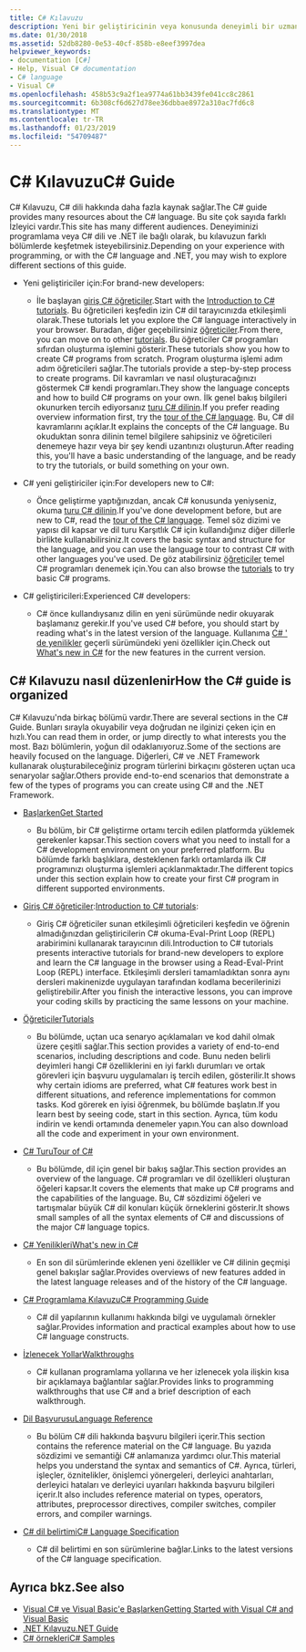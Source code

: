```yaml
---
title: C# Kılavuzu
description: Yeni bir geliştiricinin veya konusunda deneyimli bir uzman olmanızdan nasıl C# Kılavuzu, C# ile ilgili kapsamlı bilgi kazanmanıza yardımcı olabileceğini öğrenin.
ms.date: 01/30/2018
ms.assetid: 52db8280-0e53-40cf-858b-e8eef3997dea
helpviewer_keywords:
- documentation [C#]
- Help, Visual C# documentation
- C# language
- Visual C#
ms.openlocfilehash: 458b53c9a2f1ea9774a61bb3439fe041cc8c2861
ms.sourcegitcommit: 6b308cf6d627d78ee36dbbae8972a310ac7fd6c8
ms.translationtype: MT
ms.contentlocale: tr-TR
ms.lasthandoff: 01/23/2019
ms.locfileid: "54709487"
---
```

# <a name="c-guide"></a><span data-ttu-id="a8dc7-103">C# Kılavuzu</span><span class="sxs-lookup"><span data-stu-id="a8dc7-103">C# Guide</span></span>

<span data-ttu-id="a8dc7-104">C# Kılavuzu, C# dili hakkında daha fazla kaynak sağlar.</span><span class="sxs-lookup"><span data-stu-id="a8dc7-104">The C# guide provides many resources about the C# language.</span></span> <span data-ttu-id="a8dc7-105">Bu site çok sayıda farklı İzleyici vardır.</span><span class="sxs-lookup"><span data-stu-id="a8dc7-105">This site has many different audiences.</span></span> <span data-ttu-id="a8dc7-106">Deneyiminizi programlama veya C# dili ve .NET ile bağlı olarak, bu kılavuzun farklı bölümlerde keşfetmek isteyebilirsiniz.</span><span class="sxs-lookup"><span data-stu-id="a8dc7-106">Depending on your experience with programming, or with the C# language and .NET, you may wish to explore different sections of this guide.</span></span>

* <span data-ttu-id="a8dc7-107">Yeni geliştiriciler için:</span><span class="sxs-lookup"><span data-stu-id="a8dc7-107">For brand-new developers:</span></span>
  * <span data-ttu-id="a8dc7-108">İle başlayan [giriş C# öğreticiler](tutorials/intro-to-csharp/index.md).</span><span class="sxs-lookup"><span data-stu-id="a8dc7-108">Start with the [Introduction to C# tutorials](tutorials/intro-to-csharp/index.md).</span></span> <span data-ttu-id="a8dc7-109">Bu öğreticileri keşfedin izin C# dil tarayıcınızda etkileşimli olarak.</span><span class="sxs-lookup"><span data-stu-id="a8dc7-109">These tutorials let you explore the C# language interactively in your browser.</span></span> <span data-ttu-id="a8dc7-110">Buradan, diğer geçebilirsiniz [öğreticiler](tutorials/index.md).</span><span class="sxs-lookup"><span data-stu-id="a8dc7-110">From there, you can move on to other [tutorials](tutorials/index.md).</span></span> <span data-ttu-id="a8dc7-111">Bu öğreticiler C# programları sıfırdan oluşturma işlemini gösterir.</span><span class="sxs-lookup"><span data-stu-id="a8dc7-111">These tutorials show you how to create C# programs from scratch.</span></span> <span data-ttu-id="a8dc7-112">Program oluşturma işlemi adım adım öğreticileri sağlar.</span><span class="sxs-lookup"><span data-stu-id="a8dc7-112">The tutorials provide a step-by-step process to create programs.</span></span> <span data-ttu-id="a8dc7-113">Dil kavramları ve nasıl oluşturacağınızı göstermek C# kendi programları.</span><span class="sxs-lookup"><span data-stu-id="a8dc7-113">They show the language concepts and how to build C# programs on your own.</span></span> <span data-ttu-id="a8dc7-114">İlk genel bakış bilgileri okunurken tercih ediyorsanız [turu C# dilinin](tour-of-csharp/index.md).</span><span class="sxs-lookup"><span data-stu-id="a8dc7-114">If you prefer reading overview information first, try the [tour of the C# language](tour-of-csharp/index.md).</span></span> <span data-ttu-id="a8dc7-115">Bu, C# dil kavramlarını açıklar.</span><span class="sxs-lookup"><span data-stu-id="a8dc7-115">It explains the concepts of the C# language.</span></span> <span data-ttu-id="a8dc7-116">Bu okuduktan sonra dilinin temel bilgilere sahipsiniz ve öğreticileri denemeye hazır veya bir şey kendi uzantınızı oluşturun.</span><span class="sxs-lookup"><span data-stu-id="a8dc7-116">After reading this, you'll have a basic understanding of the language, and be ready to try the tutorials, or build something on your own.</span></span>

* <span data-ttu-id="a8dc7-117">C# yeni geliştiriciler için:</span><span class="sxs-lookup"><span data-stu-id="a8dc7-117">For developers new to C#:</span></span>
  * <span data-ttu-id="a8dc7-118">Önce geliştirme yaptığınızdan, ancak C# konusunda yeniyseniz, okuma [turu C# dilinin](tour-of-csharp/index.md).</span><span class="sxs-lookup"><span data-stu-id="a8dc7-118">If you've done development before, but are new to C#, read the [tour of the C# language](tour-of-csharp/index.md).</span></span> <span data-ttu-id="a8dc7-119">Temel söz dizimi ve yapısı dil kapsar ve dil turu Karşıtlık C# için kullandığınız diğer dillerle birlikte kullanabilirsiniz.</span><span class="sxs-lookup"><span data-stu-id="a8dc7-119">It covers the basic syntax and structure for the language, and you can use the language tour to contrast C# with other languages you've used.</span></span> <span data-ttu-id="a8dc7-120">De göz atabilirsiniz [öğreticiler](tutorials/index.md) temel C# programları denemek için.</span><span class="sxs-lookup"><span data-stu-id="a8dc7-120">You can also browse the [tutorials](tutorials/index.md) to try basic C# programs.</span></span>

* <span data-ttu-id="a8dc7-121">C# geliştiricileri:</span><span class="sxs-lookup"><span data-stu-id="a8dc7-121">Experienced C# developers:</span></span>
  * <span data-ttu-id="a8dc7-122">C# önce kullandıysanız dilin en yeni sürümünde nedir okuyarak başlamanız gerekir.</span><span class="sxs-lookup"><span data-stu-id="a8dc7-122">If you've used C# before, you should start by reading what's in the latest version of the language.</span></span> <span data-ttu-id="a8dc7-123">Kullanıma [C# ' de yenilikler](whats-new/index.md) geçerli sürümündeki yeni özellikler için.</span><span class="sxs-lookup"><span data-stu-id="a8dc7-123">Check out [What's new in C#](whats-new/index.md) for the new features in the current version.</span></span>

## <a name="how-the-c-guide-is-organized"></a><span data-ttu-id="a8dc7-124">C# Kılavuzu nasıl düzenlenir</span><span class="sxs-lookup"><span data-stu-id="a8dc7-124">How the C# guide is organized</span></span>

<span data-ttu-id="a8dc7-125">C# Kılavuzu'nda birkaç bölümü vardır.</span><span class="sxs-lookup"><span data-stu-id="a8dc7-125">There are several sections in the C# Guide.</span></span> <span data-ttu-id="a8dc7-126">Bunları sırayla okuyabilir veya doğrudan ne ilginizi çeken için en hızlı.</span><span class="sxs-lookup"><span data-stu-id="a8dc7-126">You can read them in order, or jump directly to what interests you the most.</span></span> <span data-ttu-id="a8dc7-127">Bazı bölümlerin, yoğun dil odaklanıyoruz.</span><span class="sxs-lookup"><span data-stu-id="a8dc7-127">Some of the sections are heavily focused on the language.</span></span> <span data-ttu-id="a8dc7-128">Diğerleri, C# ve .NET Framework kullanarak oluşturabileceğiniz program türlerini birkaçını gösteren uçtan uca senaryolar sağlar.</span><span class="sxs-lookup"><span data-stu-id="a8dc7-128">Others provide end-to-end scenarios that demonstrate a few of the types of programs you can create using C# and the .NET Framework.</span></span>

* [<span data-ttu-id="a8dc7-129">Başlarken</span><span class="sxs-lookup"><span data-stu-id="a8dc7-129">Get Started</span></span>](getting-started/index.md)
  * <span data-ttu-id="a8dc7-130">Bu bölüm, bir C# geliştirme ortamı tercih edilen platformda yüklemek gerekenler kapsar.</span><span class="sxs-lookup"><span data-stu-id="a8dc7-130">This section covers what you need to install for a C# development environment on your preferred platform.</span></span> <span data-ttu-id="a8dc7-131">Bu bölümde farklı başlıklara, desteklenen farklı ortamlarda ilk C# programınızı oluşturma işlemleri açıklanmaktadır.</span><span class="sxs-lookup"><span data-stu-id="a8dc7-131">The different topics under this section explain how to create your first C# program in different supported environments.</span></span>

* <span data-ttu-id="a8dc7-132">[Giriş C# öğreticiler](tutorials/intro-to-csharp/index.md):</span><span class="sxs-lookup"><span data-stu-id="a8dc7-132">[Introduction to C# tutorials](tutorials/intro-to-csharp/index.md):</span></span>
  * <span data-ttu-id="a8dc7-133">Giriş C# öğreticiler sunan etkileşimli öğreticileri keşfedin ve öğrenin almadığınızdan geliştiricilerin C# okuma-Eval-Print Loop (REPL) arabirimini kullanarak tarayıcının dili.</span><span class="sxs-lookup"><span data-stu-id="a8dc7-133">Introduction to C# tutorials presents interactive tutorials for brand-new developers to explore and learn the C# language in the browser using a Read-Eval-Print Loop (REPL) interface.</span></span> <span data-ttu-id="a8dc7-134">Etkileşimli dersleri tamamladıktan sonra aynı dersleri makinenizde uygulayan tarafından kodlama becerilerinizi geliştirebilir.</span><span class="sxs-lookup"><span data-stu-id="a8dc7-134">After you finish the interactive lessons, you can improve your coding skills by practicing the same lessons on your machine.</span></span>

* [<span data-ttu-id="a8dc7-135">Öğreticiler</span><span class="sxs-lookup"><span data-stu-id="a8dc7-135">Tutorials</span></span>](tutorials/index.md)
  * <span data-ttu-id="a8dc7-136">Bu bölümde, uçtan uca senaryo açıklamaları ve kod dahil olmak üzere çeşitli sağlar.</span><span class="sxs-lookup"><span data-stu-id="a8dc7-136">This section provides a variety of end-to-end scenarios, including descriptions and code.</span></span> <span data-ttu-id="a8dc7-137">Bunu neden belirli deyimleri hangi C# özelliklerini en iyi farklı durumları ve ortak görevleri için başvuru uygulamaları iş tercih edilen, gösterilir.</span><span class="sxs-lookup"><span data-stu-id="a8dc7-137">It shows why certain idioms are preferred, what C# features work best in different situations, and reference implementations for common tasks.</span></span> <span data-ttu-id="a8dc7-138">Kod görerek en iyisi öğrenmek, bu bölümde başlatın.</span><span class="sxs-lookup"><span data-stu-id="a8dc7-138">If you learn best by seeing code, start in this section.</span></span> <span data-ttu-id="a8dc7-139">Ayrıca, tüm kodu indirin ve kendi ortamında denemeler yapın.</span><span class="sxs-lookup"><span data-stu-id="a8dc7-139">You can also download all the code and experiment in your own environment.</span></span>

* [<span data-ttu-id="a8dc7-140">C# Turu</span><span class="sxs-lookup"><span data-stu-id="a8dc7-140">Tour of C#</span></span>](tour-of-csharp/index.md)
  * <span data-ttu-id="a8dc7-141">Bu bölümde, dil için genel bir bakış sağlar.</span><span class="sxs-lookup"><span data-stu-id="a8dc7-141">This section provides an overview of the language.</span></span> <span data-ttu-id="a8dc7-142">C# programları ve dil özellikleri oluşturan öğeleri kapsar.</span><span class="sxs-lookup"><span data-stu-id="a8dc7-142">It covers the elements that make up C# programs and the capabilities of the language.</span></span> <span data-ttu-id="a8dc7-143">Bu, C# sözdizimi öğeleri ve tartışmalar büyük C# dil konuları küçük örneklerini gösterir.</span><span class="sxs-lookup"><span data-stu-id="a8dc7-143">It shows small samples of all the syntax elements of C# and discussions of the major C# language topics.</span></span>

* [<span data-ttu-id="a8dc7-144">C# Yenilikleri</span><span class="sxs-lookup"><span data-stu-id="a8dc7-144">What's new in C#</span></span>](whats-new/index.md)
  * <span data-ttu-id="a8dc7-145">En son dil sürümlerinde eklenen yeni özellikler ve C# dilinin geçmişi genel bakışlar sağlar.</span><span class="sxs-lookup"><span data-stu-id="a8dc7-145">Provides overviews of new features added in the latest language releases and of the history of the C# language.</span></span>

<!--
* [.NET Compiler Platform SDK](roslyn-sdk/index.md)
  * The .NET Compiler Platform SDK enables you to write components that analyze code, and suggest or make improvements to that code. In this section, you'll learn how the APIs are organized, and how you can create code that enables rules and practices for your team. You'll also see samples, end-to-end scenarios, and links to other libraries with more examples using these APIs.
-->

* [<span data-ttu-id="a8dc7-146">C# Programlama Kılavuzu</span><span class="sxs-lookup"><span data-stu-id="a8dc7-146">C# Programming Guide</span></span>](../csharp/programming-guide/index.md)
  * <span data-ttu-id="a8dc7-147">C# dil yapılarının kullanımı hakkında bilgi ve uygulamalı örnekler sağlar.</span><span class="sxs-lookup"><span data-stu-id="a8dc7-147">Provides information and practical examples about how to use C# language constructs.</span></span>

* [<span data-ttu-id="a8dc7-148">İzlenecek Yollar</span><span class="sxs-lookup"><span data-stu-id="a8dc7-148">Walkthroughs</span></span>](../csharp/walkthroughs.md)
  * <span data-ttu-id="a8dc7-149">C# kullanan programlama yollarına ve her izlenecek yola ilişkin kısa bir açıklamaya bağlantılar sağlar.</span><span class="sxs-lookup"><span data-stu-id="a8dc7-149">Provides links to programming walkthroughs that use C# and a brief description of each walkthrough.</span></span>

* [<span data-ttu-id="a8dc7-150">Dil Başvurusu</span><span class="sxs-lookup"><span data-stu-id="a8dc7-150">Language Reference</span></span>](language-reference/index.md)
  * <span data-ttu-id="a8dc7-151">Bu bölüm C# dili hakkında başvuru bilgileri içerir.</span><span class="sxs-lookup"><span data-stu-id="a8dc7-151">This section contains the reference material on the C# language.</span></span> <span data-ttu-id="a8dc7-152">Bu yazıda sözdizimi ve semantiği C# anlamanıza yardımcı olur.</span><span class="sxs-lookup"><span data-stu-id="a8dc7-152">This material helps you understand the syntax and semantics of C#.</span></span> <span data-ttu-id="a8dc7-153">Ayrıca, türleri, işleçler, öznitelikler, önişlemci yönergeleri, derleyici anahtarları, derleyici hataları ve derleyici uyarıları hakkında başvuru bilgileri içerir.</span><span class="sxs-lookup"><span data-stu-id="a8dc7-153">It also includes reference material on types, operators, attributes, preprocessor directives, compiler switches, compiler errors, and compiler warnings.</span></span>

* [<span data-ttu-id="a8dc7-154">C# dil belirtimi</span><span class="sxs-lookup"><span data-stu-id="a8dc7-154">C# Language Specification</span></span>](../csharp/language-reference/language-specification/index.md)
  * <span data-ttu-id="a8dc7-155">C# dil belirtimi en son sürümlerine bağlar.</span><span class="sxs-lookup"><span data-stu-id="a8dc7-155">Links to the latest versions of the C# language specification.</span></span>

## <a name="see-also"></a><span data-ttu-id="a8dc7-156">Ayrıca bkz.</span><span class="sxs-lookup"><span data-stu-id="a8dc7-156">See also</span></span>

- [<span data-ttu-id="a8dc7-157">Visual C# ve Visual Basic'e Başlarken</span><span class="sxs-lookup"><span data-stu-id="a8dc7-157">Getting Started with Visual C# and Visual Basic</span></span>](/visualstudio/ide/getting-started-with-visual-csharp-and-visual-basic)
- [<span data-ttu-id="a8dc7-158">.NET Kılavuzu</span><span class="sxs-lookup"><span data-stu-id="a8dc7-158">.NET Guide</span></span>](../standard/index.md)
- [<span data-ttu-id="a8dc7-159">C# örnekleri</span><span class="sxs-lookup"><span data-stu-id="a8dc7-159">C# Samples</span></span>](https://code.msdn.microsoft.com/site/search?f%5B0%5D.Type=ProgrammingLanguage&f%5B0%5D.Value=C%23&f%5B0%5D.Text=C%23)
